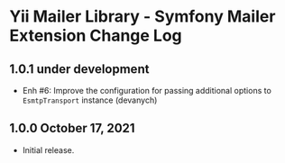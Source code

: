 # Yii Mailer Library - Symfony Mailer Extension Change Log

## 1.0.1 under development

- Enh #6: Improve the configuration for passing additional options to `EsmtpTransport` instance (devanych)

## 1.0.0 October 17, 2021

- Initial release.
